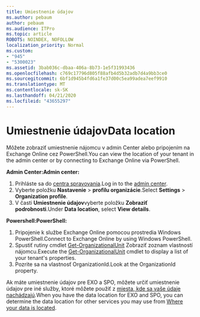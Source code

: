 ```yaml
---
title: Umiestnenie údajov
ms.author: pebaum
author: pebaum
ms.audience: ITPro
ms.topic: article
ROBOTS: NOINDEX, NOFOLLOW
localization_priority: Normal
ms.custom:
- "945"
- "5300023"
ms.assetid: 3bab036c-dbaa-406a-8b73-1e5f31993436
ms.openlocfilehash: c769c17796d805f88afb4d5b32adb7d4a9bb3ce0
ms.sourcegitcommit: 6bf1d945b4fd6a1fe37d00c5ea99adea7eef9910
ms.translationtype: MT
ms.contentlocale: sk-SK
ms.lasthandoff: 04/21/2020
ms.locfileid: "43655297"
---
```

# <a name="data-location"></a><span data-ttu-id="a9f24-102">Umiestnenie údajov</span><span class="sxs-lookup"><span data-stu-id="a9f24-102">Data location</span></span>

<span data-ttu-id="a9f24-103">Môžete zobraziť umiestnenie nájomcu v admin Center alebo pripojením na Exchange Online cez PowerShell.</span><span class="sxs-lookup"><span data-stu-id="a9f24-103">You can view the location of your tenant in the admin center or by connecting to Exchange Online via PowerShell.</span></span>


<span data-ttu-id="a9f24-104">**Admin Center:**</span><span class="sxs-lookup"><span data-stu-id="a9f24-104">**Admin center:**</span></span>
1. <span data-ttu-id="a9f24-105">Prihláste sa do [centra spravovania](https://admin.microsoft.com/Adminportal/Home).</span><span class="sxs-lookup"><span data-stu-id="a9f24-105">Log in to the [admin center](https://admin.microsoft.com/Adminportal/Home).</span></span>
2. <span data-ttu-id="a9f24-106">Vyberte položku **Nastavenie** > **profilu organizácie**.</span><span class="sxs-lookup"><span data-stu-id="a9f24-106">Select **Settings** > **Organization profile**.</span></span>
3. <span data-ttu-id="a9f24-107">V časti **Umiestnenie údajov**vyberte položku **Zobraziť podrobnosti**.</span><span class="sxs-lookup"><span data-stu-id="a9f24-107">Under **Data location**, select **View details**.</span></span>


<span data-ttu-id="a9f24-108">**Powershell:**</span><span class="sxs-lookup"><span data-stu-id="a9f24-108">**PowerShell:**</span></span>
1. <span data-ttu-id="a9f24-109">Pripojenie k službe Exchange Online pomocou prostredia Windows PowerShell.</span><span class="sxs-lookup"><span data-stu-id="a9f24-109">Connect to Exchange Online by using Windows PowerShell.</span></span>
2. <span data-ttu-id="a9f24-110">Spustiť rutiny cmdlet [Get-OrganizationalUnit](https://docs.microsoft.com/powershell/module/exchange/active-directory/get-organizationalunit) Zobraziť zoznam vlastností nájomcu.</span><span class="sxs-lookup"><span data-stu-id="a9f24-110">Execute the [Get-OrganizationalUnit](https://docs.microsoft.com/powershell/module/exchange/active-directory/get-organizationalunit) cmdlet to display a list of your tenant's properties.</span></span> 
3. <span data-ttu-id="a9f24-111">Pozrite sa na vlastnosť OrganizationId.</span><span class="sxs-lookup"><span data-stu-id="a9f24-111">Look at the OrganizationId property.</span></span>

<span data-ttu-id="a9f24-112">Ak máte umiestnenie údajov pre EXO a SPO, môžete určiť umiestnenie údajov pre iné služby, ktoré môžete použiť z [miesta, kde sa vaše údaje nachádzajú](https://products.office.com/where-is-your-data-located).</span><span class="sxs-lookup"><span data-stu-id="a9f24-112">When you have the data location for EXO and SPO, you can determine the data location for other services you may use from [Where your data is located](https://products.office.com/where-is-your-data-located).</span></span>